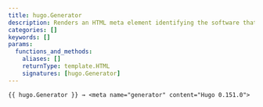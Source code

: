 ```yaml
---
title: hugo.Generator
description: Renders an HTML meta element identifying the software that generated the site.
categories: []
keywords: []
params:
  functions_and_methods:
    aliases: []
    returnType: template.HTML
    signatures: [hugo.Generator]
---
```


```go-html-template
{{ hugo.Generator }} → <meta name="generator" content="Hugo 0.151.0">
```
